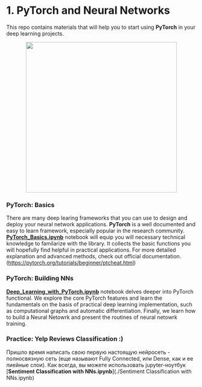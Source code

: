 # 1. PyTorch and Neural Networks

This repo contains materials that will help you to start using **PyTorch** in your deep learning projects.
<p align=center>
  <img src="https://upload.wikimedia.org/wikipedia/commons/9/96/Pytorch_logo.png" width=400>
</p>


### PyTorch: Basics

There are many deep learing frameworks that you can use to design and deploy your neural network applications. **PyTorch** is a well documented and easy to learn framework, especially popular in the research community. [**PyTorch_Basics.ipynb**](./PyTorch_Basics.ipynb) notebook will equip you will necessary technical knowledge to familarize with the library. It collects the basic functions you will hopefully find helpful in practical applications.
For more detailed explanation and advanced methods, check out official documentation. (https://pytorch.org/tutorials/beginner/ptcheat.html)

### PyTorch: Building NNs

[**Deep_Learning_with_PyTorch.ipynb**](./Deep_Learning_with_PyTorch.ipynb) notebook delves deeper into PyTorch functional. We explore the core PyTorch features and  learn the fundamentals on the basis of practical deep learning implementation, such as computational graphs and automatic differentiation. Finally, we learn how to build a Neural Netowrk and present the routines of neural netowrk training.

### Practice: Yelp Reviews Classification :)

Пришло время написать свою первую настоящую нейросеть - полносвязную сеть (еще называют Fully Connected, или Dense, как и ее лиейные слои). Как всегда, вы можете использовать jupyter-ноутбук [**Sentiment Classification with NNs.ipynb**](./Sentiment Classification with NNs.ipynb) 

